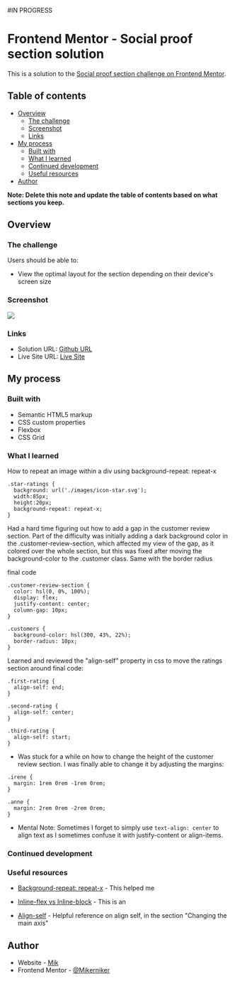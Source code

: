 #IN PROGRESS

# Frontend Mentor - Social proof section solution

This is a solution to the [Social proof section challenge on Frontend Mentor](https://www.frontendmentor.io/challenges/social-proof-section-6e0qTv_bA). 

## Table of contents

- [Overview](#overview)
  - [The challenge](#the-challenge)
  - [Screenshot](#screenshot)
  - [Links](#links)
- [My process](#my-process)
  - [Built with](#built-with)
  - [What I learned](#what-i-learned)
  - [Continued development](#continued-development)
  - [Useful resources](#useful-resources)
- [Author](#author)


**Note: Delete this note and update the table of contents based on what sections you keep.**

## Overview

### The challenge

Users should be able to:

- View the optimal layout for the section depending on their device's screen size

### Screenshot

![](./screenshot.jpg)



### Links

- Solution URL: [Github URL](https://your-solution-url.com)
- Live Site URL: [Live Site](https://your-live-site-url.com)

## My process

### Built with

- Semantic HTML5 markup
- CSS custom properties
- Flexbox
- CSS Grid


### What I learned

How to repeat an image within a div using background-repeat: repeat-x

```
.star-ratings {
  background: url('./images/icon-star.svg');
  width:85px;
  height:20px;
  background-repeat: repeat-x;
}
```



Had a hard time figuring out how to add a gap in the customer review section. Part of the difficulty was initially adding a dark background color in the .customer-review-section, which affected my view of the gap, as it colored over the whole section, but this was fixed after moving the background-color to the .customer class. Same with the border radius

final code

```
.customer-review-section {
  color: hsl(0, 0%, 100%);
  display: flex;
  justify-content: center;
  column-gap: 10px;
}

.customers {
  background-color: hsl(300, 43%, 22%);
  border-radius: 10px;
}
```
Learned and reviewed the "align-self" property in css to move the ratings section around
final code:
```
.first-rating {
  align-self: end;
}

.second-rating {
  align-self: center;
}

.third-rating {
  align-self: start;
}
```

- Was stuck for a while on how to change the height of the customer review section. I was finally able to change it by adjusting the margins:
```
.irene {
  margin: 1rem 0rem -1rem 0rem;
}

.anne {
  margin: 2rem 0rem -2rem 0rem;
}
```

- Mental Note: Sometimes I forget to simply use ```text-align: center``` to align text as I sometimes confuse it with justify-content or align-items. 

### Continued development



### Useful resources

- [Background-repeat: repeat-x](https://developer.mozilla.org/en-US/docs/Web/CSS/background-repeat) - This helped me
- [Inline-flex vs Inline-block](https://www.geeksforgeeks.org/what-is-the-difference-between-inline-flex-and-inline-block-in-css/) - This is an 

- [Align-self](https://developer.mozilla.org/en-US/docs/Web/CSS/CSS_Flexible_Box_Layout/Aligning_Items_in_a_Flex_Container) - Helpful reference on align self, in the section "Changing the main axis" 

## Author

- Website - [Mik](https://mikerniker.github.io/Project_Website/)
- Frontend Mentor - [@Mikerniker](https://www.frontendmentor.io/profile/Mikerniker)

